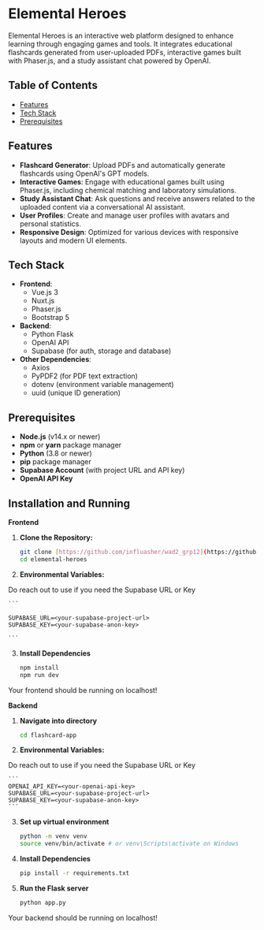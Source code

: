 ﻿# Elemental Heroes

Elemental Heroes is an interactive web platform designed to enhance learning through engaging games and tools. It integrates educational flashcards generated from user-uploaded PDFs, interactive games built with Phaser.js, and a study assistant chat powered by OpenAI.

## Table of Contents

- [Features](#features)
- [Tech Stack](#tech-stack)
- [Prerequisites](#prerequisites)

## Features

- **Flashcard Generator**: Upload PDFs and automatically generate flashcards using OpenAI's GPT models.
- **Interactive Games**: Engage with educational games built using Phaser.js, including chemical matching and laboratory simulations.
- **Study Assistant Chat**: Ask questions and receive answers related to the uploaded content via a conversational AI assistant.
- **User Profiles**: Create and manage user profiles with avatars and personal statistics.
- **Responsive Design**: Optimized for various devices with responsive layouts and modern UI elements.

## Tech Stack

- **Frontend**:
  - Vue.js 3
  - Nuxt.js
  - Phaser.js
  - Bootstrap 5
- **Backend**:
  - Python Flask
  - OpenAI API
  - Supabase (for auth, storage and database)
- **Other Dependencies**:
  - Axios
  - PyPDF2 (for PDF text extraction)
  - dotenv (environment variable management)
  - uuid (unique ID generation)

## Prerequisites

- **Node.js** (v14.x or newer)
- **npm** or **yarn** package manager
- **Python** (3.8 or newer)
- **pip** package manager
- **Supabase Account** (with project URL and API key)
- **OpenAI API Key**

## Installation and Running

**Frontend**

1. **Clone the Repository:**

   ```bash
   git clone [https://github.com/influasher/wad2_grp12](https://github.com/influasher/wad2_grp12)
   cd elemental-heroes
   ```

2. **Environmental Variables:**

Do reach out to use if you need the Supabase URL or Key

    ```

    SUPABASE_URL=<your-supabase-project-url>
    SUPABASE_KEY=<your-supabase-anon-key>

    ```

3. **Install Dependencies**

    ```bash
    npm install
    npm run dev
    ```

Your frontend should be running on localhost!

**Backend**

1. **Navigate into directory**

   ```bash
   cd flashcard-app
   ```

2. **Environmental Variables:**

Do reach out to use if you need the Supabase URL or Key

    ```
    OPENAI_API_KEY=<your-openai-api-key>
    SUPABASE_URL=<your-supabase-project-url>
    SUPABASE_KEY=<your-supabase-anon-key>
    ```

3. **Set up virtual environment**

    ```bash
    python -m venv venv
    source venv/bin/activate # or venv\Scripts\activate on Windows
    ```

3. **Install Dependencies**

    ```bash
    pip install -r requirements.txt
    ```

4. **Run the Flask server**

    ```bash
    python app.py
    ```
    
Your backend should be running on localhost!
